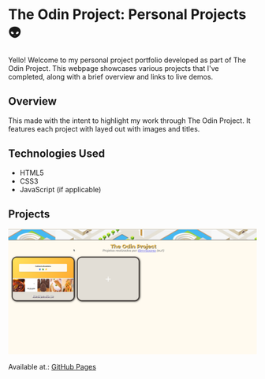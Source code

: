 <h1>The Odin Project: Personal Projects 👽</h1>

<p>Yello! Welcome to my personal project portfolio developed as part of The Odin Project. This webpage showcases various projects that I've completed, along with a brief overview and links to live demos.</p>


<h2 id="overview">Overview</h2>

<p>This made with the intent  to highlight my work through The Odin Project. It features each project with layed out with images and titles. </p>

<h2 id="technologies-used">Technologies Used</h2>
<ul>
    <li>HTML5</li>
    <li>CSS3</li>
    <li>JavaScript (if applicable)</li>
</ul>

<h2 id="projects">Projects</h2>

<img src = "images/odin.png">

<p>Available at.: <a href = "https://mrlsoarez.github.io/The-Odin-Project/">GitHub Pages</a></p>

